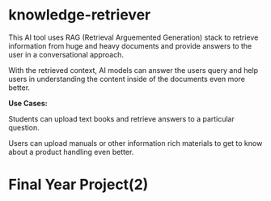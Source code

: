 # knowledge-retriever 

This AI tool uses RAG (Retrieval Arguemented Generation) stack to retrieve information from huge and heavy documents and provide answers to the user in a conversational approach.

With the retrieved context, AI models can answer the users query and help users in understanding the content inside of the documents even more better.

**Use Cases:**

Students can upload text books and retrieve answers to a particular question.

Users can upload manuals or other information rich materials to get to know about a product handling even better.

# Final Year Project(2)
